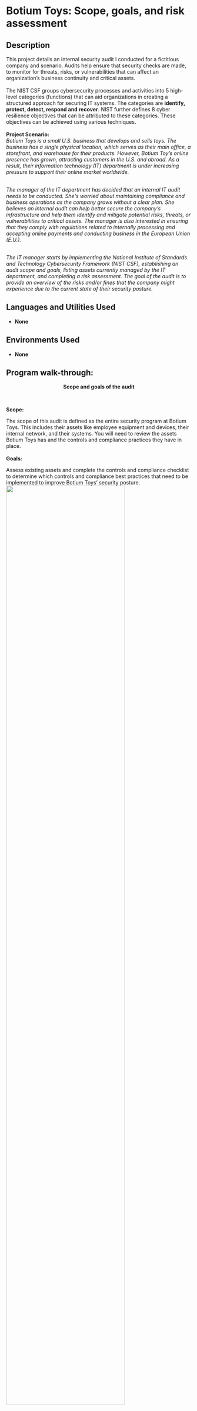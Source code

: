<h1>Botium Toys: Scope, goals, and risk assessment </h1>


<h2>Description</h2>
This project details an internal security audit I conducted for a fictitious company and scenario. Audits help ensure that security checks are made, to monitor for threats, risks, or vulnerabilities that can affect an organization’s business continuity and critical assets. <br/><br/>
The NIST CSF groups cybersecurity processes and activities into 5 high-level categories (functions) that can aid organizations in creating a structured approach for securing IT systems. The categories are <b>identify, protect, detect, respond and recover</b>. NIST further defines 8 cyber resilience objectives that can be attributed to these categories. These objectives can be achieved using various techniques.<br/><br/>
<b>Project Scenario: </b><br/>
<i>Botium Toys is a small U.S. business that develops and sells toys. The business has a single physical location, which serves as their main office, a storefront, and warehouse for their products. However, Botium Toy’s online presence has grown, attracting customers in the U.S. and abroad. As a result, their information technology (IT) department is under increasing pressure to support their online market worldwide. <br/><br/>

The manager of the IT department has decided that an internal IT audit needs to be conducted. She's worried about maintaining compliance and business operations as the company grows without a clear plan. She believes an internal audit can help better secure the company’s infrastructure and help them identify and mitigate potential risks, threats, or vulnerabilities to critical assets. The manager is also interested in ensuring that they comply with regulations related to internally processing and accepting online payments and conducting business in the European Union (E.U.). <br/><br/>

The IT manager starts by implementing the National Institute of Standards and Technology Cybersecurity Framework (NIST CSF), establishing an audit scope and goals, listing assets currently managed by the IT department, and completing a risk assessment. The goal of the audit is to provide an overview of the risks and/or fines that the company might experience due to the current state of their security posture.</i><br />


<h2>Languages and Utilities Used</h2>

- <b>None</b> 

<h2>Environments Used </h2>

- <b>None</b>

<h2>Program walk-through:</h2>

<p align="center">
  <b>Scope and goals of the audit</b></p>  <br/>
  
<b>Scope: </b><br/>

The scope of this audit is defined as the entire security program at Botium Toys. This includes their assets like employee equipment and devices, their internal network, and their systems. You will need to review the assets Botium Toys has and the controls and compliance practices they have in place.
<br /><br/>
<b>Goals: </b><br/>

Assess existing assets and complete the controls and compliance checklist to determine which controls and compliance best practices that need to be implemented to  improve Botium Toys’ security posture.
<br />
<img src="http://i.imghippo.com/files/JUl8767ro.png" height="80%" width="80%" alt=""/>
<br />


<!--<p align="center">--!><b>1. Understand the Context, IT Systems Criticality and Risk Factors (Identify)</b>  <br/></p>
The 10-character string can be deconstructed to determine who is authorized to access the file and their specific permissions. The characters and what they represent are as follows:<br/>
- 1st character: This character is either a d or hyphen (-) and indicates the file type. If it’s a d, it’s a directory. If it’s a hyphen (-), it’s a regular file.<br/>
- 2nd-4th characters: These characters indicate the read (r), write (w), and execute (x) permissions for the user. When one of these characters is a hyphen (-) instead, it indicates that this permission is not granted to the user.<br/>
- 5th-7th characters: These characters indicate the read (r), write (w), and execute (x) permissions for the group. When one of these characters is a hyphen (-) instead, it indicates that this permission is not granted for the group.<br/>
- 8th-10th characters: These characters indicate the read (r), write (w), and execute (x) permissions for other. This owner type consists of all other users on the system apart from the user and the group. When one of these characters is a hyphen (-) instead, that indicates that this permission is not granted for other.
<br />
<br />
<p align="center">
  <b>Change File Permissions</b></p>  <br/>
The organization determined that other shouldn't have write access to any of their files. To comply with this, I referred to the file permissions that I previously returned. I determined project_k.txt must have the write access removed for other.<br/>
<br/>

The following code demonstrates how I used Linux commands to do this:<br/>

<img src="https://i.imghippo.com/files/iVsmE1729471023.png" height="80%" width="80%" alt=""/>

The first two lines of the screenshot display the commands I entered, and the other lines display the output of the second command. The chmod command changes the permissions on files and directories. The first argument indicates what permissions should be changed, and the second argument specifies the file or directory. In this example, I removed write permissions from other for the project_k.txt file. After this, I used ls -la to review the updates I made.<br/>
<br/>

<p align="center">
  <b>Change file permissions on a hidden file</b></p>  <br/>
The research team at my organization recently archived project_x.txt. They do not want anyone to have write access to this project, but the user and group should have read access. <br/>
<br/<

The following code demonstrates how I used Linux commands to change the permissions:<br/>

<img src="https://i.imghippo.com/files/ImMnT1729471344.png" height="80%" width="80%" alt=""/>
The first two lines of the screenshot display the commands I entered, and the other lines display the output of the second command. I know .project_x.txt is a hidden file because it starts with a period (.). In this example, I removed write permissions from the user and group, and added read permissions to the group. I removed write permissions from the user with u-w. Then, I removed write permissions from the group with g-w, and added read permissions to the group with g+r. 
<br />
<br />
<p align="center">
  <b>Change directory permissions</b></p>  <br/>
My organization only wants the researcher2 user to have access to the drafts directory and its contents. This means that no one other than researcher2 should have execute permissions.<br/>
<br/>
The following code demonstrates how I used Linux commands to change the permissions:<br/>

<img src="https://i.imghippo.com/files/paBbB1729471466.png" height="80%" width="80%" alt=""/>
The output here displays the permission listing for several files and directories. Line 1 indicates the current directory (projects), and line 2 indicates the parent directory (home). Line 3 indicates a regular file titled .project_x.txt. Line 4 is the directory (drafts) with restricted permissions. Here you can see that only researcher2 has execute permissions.  It was previously determined that the group had execute permissions, so I used the chmod command to remove them. The researcher2 user already had execute permissions, so they did not need to be added.
<br />
<br />
<p align="center">
  <b>Summary</b></p>  <br/>

I changed multiple permissions to match the level of authorization my organization wanted for files and directories in the projects directory. The first step in this was using ls -la to check the permissions for the directory. This informed my decisions in the following steps. I then used the chmod command multiple times to change the permissions on files and directories.

<!--
 ```diff
- text in red
+ text in green
! text in orange
# text in gray
@@ text in purple (and bold)@@
```
--!>

